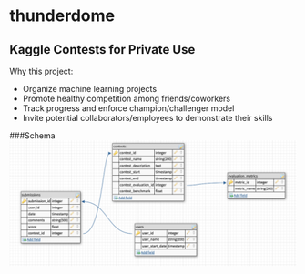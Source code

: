 # thunderdome
## Kaggle Contests for Private Use

Why this project:

 * Organize machine learning projects
 * Promote healthy competition among friends/coworkers
 * Track progress and enforce champion/challenger model
 * Invite potential collaborators/employees to demonstrate their skills

###Schema
![alt text](https://raw.githubusercontent.com/rynmccrmck/thunderdome/master/images/schema.png "Current schema")
